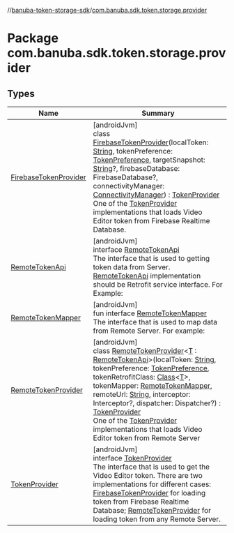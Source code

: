 //[banuba-token-storage-sdk](../../index.md)/[com.banuba.sdk.token.storage.provider](index.md)

# Package com.banuba.sdk.token.storage.provider

## Types

| Name | Summary |
|---|---|
| [FirebaseTokenProvider](-firebase-token-provider/index.md) | [androidJvm]<br>class [FirebaseTokenProvider](-firebase-token-provider/index.md)(localToken: [String](https://kotlinlang.org/api/latest/jvm/stdlib/kotlin/-string/index.html), tokenPreference: [TokenPreference](../com.banuba.sdk.token.storage.data/-token-preference/index.md), targetSnapshot: [String](https://kotlinlang.org/api/latest/jvm/stdlib/kotlin/-string/index.html)?, firebaseDatabase: FirebaseDatabase?, connectivityManager: [ConnectivityManager](https://developer.android.com/reference/kotlin/android/net/ConnectivityManager.html)) : [TokenProvider](-token-provider/index.md)<br>One of the [TokenProvider](-token-provider/index.md) implementations that loads Video Editor token from Firebase Realtime Database. |
| [RemoteTokenApi](-remote-token-api/index.md) | [androidJvm]<br>interface [RemoteTokenApi](-remote-token-api/index.md)<br>The interface that is used to getting token data from Server. [RemoteTokenApi](-remote-token-api/index.md) implementation should be Retrofit service interface. For Example: |
| [RemoteTokenMapper](-remote-token-mapper/index.md) | [androidJvm]<br>fun interface [RemoteTokenMapper](-remote-token-mapper/index.md)<br>The interface that is used to map data from Remote Server. For example: |
| [RemoteTokenProvider](-remote-token-provider/index.md) | [androidJvm]<br>class [RemoteTokenProvider](-remote-token-provider/index.md)&lt;[T](-remote-token-provider/index.md) : [RemoteTokenApi](-remote-token-api/index.md)&gt;(localToken: [String](https://kotlinlang.org/api/latest/jvm/stdlib/kotlin/-string/index.html), tokenPreference: [TokenPreference](../com.banuba.sdk.token.storage.data/-token-preference/index.md), tokenRetrofitClass: [Class](https://developer.android.com/reference/kotlin/java/lang/Class.html)&lt;[T](-remote-token-provider/index.md)&gt;, tokenMapper: [RemoteTokenMapper](-remote-token-mapper/index.md), remoteUrl: [String](https://kotlinlang.org/api/latest/jvm/stdlib/kotlin/-string/index.html), interceptor: Interceptor?, dispatcher: Dispatcher?) : [TokenProvider](-token-provider/index.md)<br>One of the [TokenProvider](-token-provider/index.md) implementations that loads Video Editor token from Remote Server |
| [TokenProvider](-token-provider/index.md) | [androidJvm]<br>interface [TokenProvider](-token-provider/index.md)<br>The interface that is used to get the Video Editor token. There are two implementations for different cases: [FirebaseTokenProvider](-firebase-token-provider/index.md) for loading token from Firebase Realtime Database; [RemoteTokenProvider](-remote-token-provider/index.md) for loading token from any Remote Server. |
